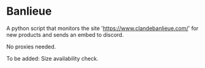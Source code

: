 # Banlieue
A python script that monitors the site 'https://www.clandebanlieue.com/' for new products and sends an embed to discord.

No proxies needed.

To be added:
Size availability check. 
